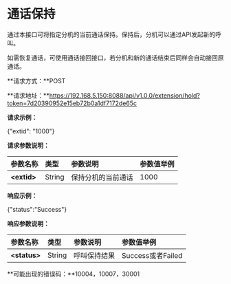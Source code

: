 

# 通话保持

通过本接口可将指定分机的当前通话保持。保持后，分机可以通过API发起新的呼叫。

如需恢复通话，可使用通话接回接口，若分机和新的通话结束后同样会自动接回原通话。

**请求方式：**POST

**请求地址：**https://192.168.5.150:8088/api/v1.0.0/extension/hold?token=7d20390952e15eb72b0a1df7172de65c

**请求示例：**

{"extid": "1000"}

**请求参数说明：**

| 参数名称 | 类型 | 参数说明 | 参数值举例 |
| :--- | :--- | :--- | :--- |
| **&lt;extid&gt;** | String | 保持分机的当前通话 | 1000 |

**响应示例：**

{"status":"Success"}

**响应参数说明：**

| 参数名称 | 类型 | 参数说明 | 参数值举例 |
| :--- | :--- | :--- | :--- |
| **&lt;status&gt;** | String | 呼叫保持结果 | Success或者Failed |

**可能出现的错误码：**10004，10007，30001

